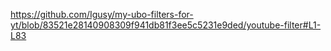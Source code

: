 https://github.com/Igusy/my-ubo-filters-for-yt/blob/83521e28140908309f941db81f3ee5c5231e9ded/youtube-filter#L1-L83
